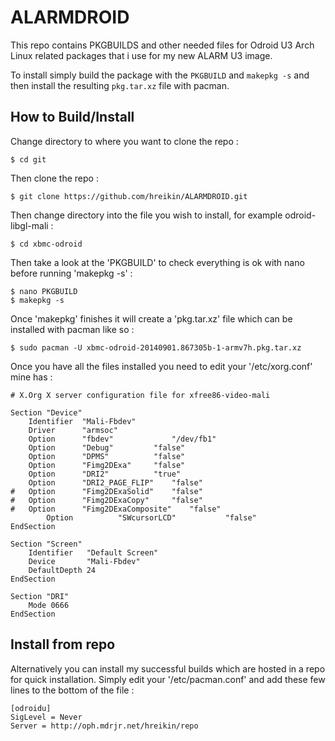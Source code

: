 ALARMDROID
==========
This repo contains PKGBUILDS and other needed files for Odroid U3 Arch Linux related packages that i use for my new ALARM U3 image.

To install simply build the package with the `PKGBUILD` and `makepkg -s` and then install the resulting `pkg.tar.xz` file with pacman.

How to Build/Install
--------------------
Change directory to where you want to clone the repo :
```
$ cd git
```
Then clone the repo :
```
$ git clone https://github.com/hreikin/ALARMDROID.git
```
Then change directory into the file you wish to install, for example odroid-libgl-mali :
```
$ cd xbmc-odroid
```
Then take a look at the 'PKGBUILD' to check everything is ok with nano before running 'makepkg -s' :
```
$ nano PKGBUILD
$ makepkg -s
```
Once 'makepkg' finishes it will create a 'pkg.tar.xz' file which can be installed with pacman like so :
```
$ sudo pacman -U xbmc-odroid-20140901.867305b-1-armv7h.pkg.tar.xz
```
Once you have all the files installed you need to edit your '/etc/xorg.conf' mine has :
```
# X.Org X server configuration file for xfree86-video-mali

Section "Device"
	Identifier 	"Mali-Fbdev"
	Driver		"armsoc"
	Option		"fbdev"           	"/dev/fb1"
	Option  	"Debug" 		"false"
	Option		"DPMS"			"false"
	Option		"Fimg2DExa"		"false"
	Option		"DRI2"			"true"
	Option		"DRI2_PAGE_FLIP"	"false"
#	Option		"Fimg2DExaSolid"	"false"
#	Option		"Fimg2DExaCopy"		"false"
#	Option		"Fimg2DExaComposite"	"false"
        Option          "SWcursorLCD"           "false"
EndSection

Section "Screen"
	Identifier   "Default Screen"
	Device       "Mali-Fbdev"
	DefaultDepth 24
EndSection

Section "DRI"
	Mode 0666
EndSection
```

Install from repo
-----------------------
Alternatively you can install my successful builds which are hosted in a repo for quick installation. Simply edit your '/etc/pacman.conf' and add these few lines to the bottom of the file :
```
[odroidu]
SigLevel = Never
Server = http://oph.mdrjr.net/hreikin/repo
```